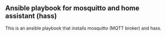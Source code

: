 ## Ansible playbook for mosquitto and home assistant (hass)

This is an ansible playbook that installs mosquitto (MQTT broker) and 
hass. 




